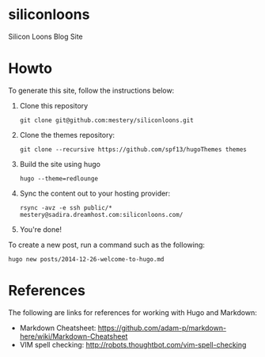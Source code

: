 siliconloons
============

Silicon Loons Blog Site

Howto
=====

To generate this site, follow the instructions below:

1. Clone this repository

   `git clone git@github.com:mestery/siliconloons.git`

2. Clone the themes repository:

   `git clone --recursive https://github.com/spf13/hugoThemes themes`

3. Build the site using hugo

   `hugo --theme=redlounge`

4. Sync the content out to your hosting provider:

   `rsync -avz -e ssh public/* mestery@sadira.dreamhost.com:siliconloons.com/`

5. You're done!

To create a new post, run a command such as the following:

   `hugo new posts/2014-12-26-welcome-to-hugo.md`

References
==========
The following are links for references for working with Hugo and Markdown:

* Markdown Cheatsheet: https://github.com/adam-p/markdown-here/wiki/Markdown-Cheatsheet
* VIM spell checking: http://robots.thoughtbot.com/vim-spell-checking
